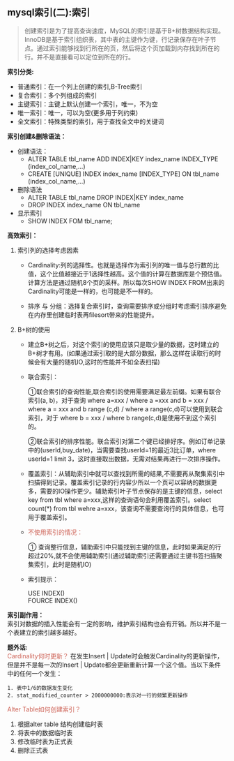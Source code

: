 ## mysql索引(二):索引
>创建索引是为了提高查询速度，MySQL的索引是基于B+树数据结构实现。InnoDB是基于索引组织表，其中表的主键作为键，行记录保存在叶子节点。通过索引能够找到行所在的页，然后将这个页加载到内存找到所在的行。并不是直接看可以定位到所在的行。

**索引分类:**  <br>

* 普通索引：在一个列上创建的索引,B-Tree索引
* 复合索引：多个列组成的索引
* 主键索引：主键上默认创建一个索引，唯一，不为空
* 唯一索引：唯一，可以为空(更多用于列约束)
* 全文索引：特殊类型的索引，用于查找全文中的关键词

**索引创建&删除语法：** <br>

* 创建语法：
    - ALTER TABLE tbl_name ADD INDEX|KEY index_name INDEX_TYPE (index_col_name,...)
    - CREATE [UNIQUE] INDEX index_name [INDEX_TYPE] ON tbl_name (index_col_name,...)
* 删除语法
    - ALTER TABLE tbl_name DROP INDEX|KEY index_name
    - DROP INDEX index_name ON tbl_name
* 显示索引
    - SHOW INDEX FOM tbl_name;

**高效索引：** <br>

1. 索引列的选择考虑因素
   
    * Cardinality:列的选择性。也就是选择作为索引列的唯一值与总行数的比值，这个比值越接近于1选择性越高。这个值的计算在数据库是个预估值。计算方法是通过随机8个页的采样。所以每次SHOW INDEX FROM出来的Cardinality可能是一样的，也可能是不一样的。
    
    * 排序 与 分组：选择复合索引时，查询需要排序或分组时考虑索引排序避免在内存里创建临时表再filesort带来的性能提升。

2. B+树的使用
    
    * 建立B+树之后，对这个索引的使用应该只是取少量的数据，这时建立的B+树才有用。(如果通过索引取的是大部分数据，那么这样在读取行的时候会有大量的随机IO,这时的性能并不如全表扫描)
    * 联合索引：

        ①联合索引的查询性能,联合索引的使用需要满足最左前缀。如果有联合索引(a, b)，对于查询 where a=xxx / where a =xxx and b = xxx / where a = xxx and b range (c,d) / where a range(c,d)可以使用到联合索引，对于 where b = xxx / where b range(c,d)是使用不到这个索引的。

        ②联合索引的排序性能。联合索引对第二个键已经排好序。例如订单记录中的(userId,buy_date)，当需要查找userId=1的最近3比订单，where userId=1 limit 3，这时直接取出数据，无需对结果再进行一次排序操作。
   
    * 覆盖索引：从辅助索引中就可以查找到所需的结果,不需要再从聚集索引中扫描得到记录。覆盖索引记录的行内容少所以一个页可以容纳的数据更多，需要的IO操作更少。辅助索引叶子节点保存的是主键的信息，select key from tbl where a=xxx,这样的查询语句会利用覆盖索引。select count(\*) from tbl wehre a=xxx，该查询不需要查询行的具体信息，也可用于覆盖索引。
    
    * <font color="#CD6155">  不使用索引的情况：</font>
    
        ① 查询整行信息，辅助索引中只能找到主键的信息，此时如果满足的行超过20%,就不会使用辅助索引(通过辅助索引还需要通过主键书签扫描聚集索引，此时是随机IO)

    * 索引提示：
        
        USE INDEX() <br>
        FOURCE INDEX()
    


**索引副作用：** <br>
索引对数据的插入性能会有一定的影响，维护索引结构也会有开销。所以并不是一个表建立的索引越多越好。

**题外话:**  <br>
<font color="#CD6155">Cardinality何时更新？</font> 在发生Insert | Update时会触发Cardinality的更新操作，但是并不是每一次的Insert | Update都会更新重新计算一个这个值。当以下条件中的任何一个发生：

    1. 表中1/6的数据发生变化
    2. stat_modified_counter > 2000000000:表示对一行的频繁更新操作

<font color="#CD6155">Alter Table如何创建索引？</font> 
1. 根据alter table 结构创建临时表
2. 将表中的数据临时表
3. 修改临时表为正式表
4. 删除正式表
